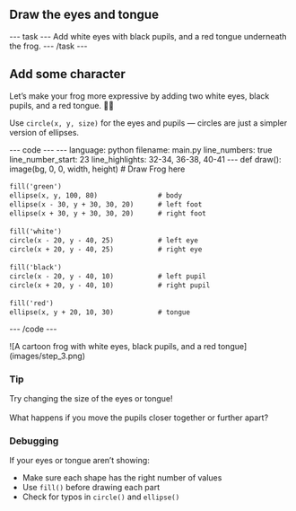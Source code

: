 <h2 class="c-project-heading--task">Draw the eyes and tongue</h2>
--- task ---
Add white eyes with black pupils, and a red tongue underneath the frog.
--- /task ---

<h2 class="c-project-heading--explainer">Add some character</h2>

Let’s make your frog more expressive by adding two white eyes, black pupils, and a red tongue. 👀👅

Use `circle(x, y, size)` for the eyes and pupils — circles are just a simpler version of ellipses.

<div class="c-project-code">
--- code ---
---
language: python
filename: main.py
line_numbers: true
line_number_start: 23
line_highlights: 32-34, 36-38, 40-41
---
def draw():
    image(bg, 0, 0, width, height)
    # Draw Frog here

    fill('green')
    ellipse(x, y, 100, 80)               # body
    ellipse(x - 30, y + 30, 30, 20)      # left foot
    ellipse(x + 30, y + 30, 30, 20)      # right foot

    fill('white')
    circle(x - 20, y - 40, 25)           # left eye
    circle(x + 20, y - 40, 25)           # right eye

    fill('black')
    circle(x - 20, y - 40, 10)           # left pupil
    circle(x + 20, y - 40, 10)           # right pupil

    fill('red')
    ellipse(x, y + 20, 10, 30)           # tongue
--- /code ---
</div>

<div class="c-project-output">
![A cartoon frog with white eyes, black pupils, and a red tongue](images/step_3.png)
</div>

<div class="c-project-callout c-project-callout--tip">

### Tip

Try changing the size of the eyes or tongue! <br />  
What happens if you move the pupils closer together or further apart?

</div>

<div class="c-project-callout c-project-callout--debug">

### Debugging

If your eyes or tongue aren’t showing:<br />
- Make sure each shape has the right number of values<br />
- Use `fill()` before drawing each part<br />
- Check for typos in `circle()` and `ellipse()`

</div>